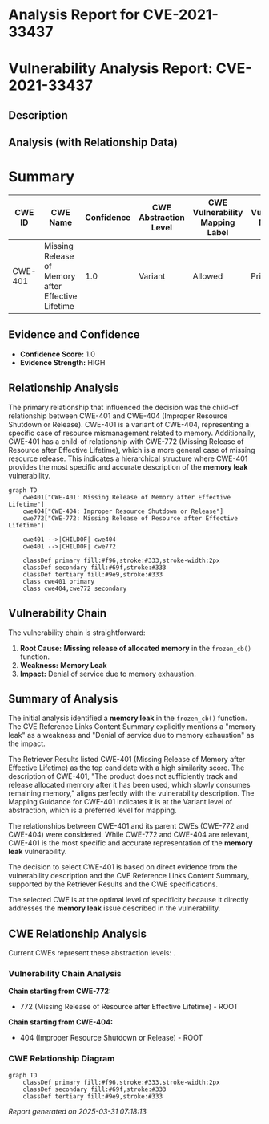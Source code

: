 # Analysis Report for CVE-2021-33437

# Vulnerability Analysis Report: CVE-2021-33437

## Description



## Analysis (with Relationship Data)

# Summary
| CWE ID | CWE Name | Confidence | CWE Abstraction Level | CWE Vulnerability Mapping Label | CWE-Vulnerability Mapping Notes |
|---|---|---|---|---|---|
| CWE-401 | Missing Release of Memory after Effective Lifetime | 1.0 | Variant | Allowed | Primary CWE |

## Evidence and Confidence

*   **Confidence Score:** 1.0
*   **Evidence Strength:** HIGH

## Relationship Analysis
The primary relationship that influenced the decision was the child-of relationship between CWE-401 and CWE-404 (Improper Resource Shutdown or Release). CWE-401 is a variant of CWE-404, representing a specific case of resource mismanagement related to memory. Additionally, CWE-401 has a child-of relationship with CWE-772 (Missing Release of Resource after Effective Lifetime), which is a more general case of missing resource release. This indicates a hierarchical structure where CWE-401 provides the most specific and accurate description of the **memory leak** vulnerability.

```mermaid
graph TD
    cwe401["CWE-401: Missing Release of Memory after Effective Lifetime"]
    cwe404["CWE-404: Improper Resource Shutdown or Release"]
    cwe772["CWE-772: Missing Release of Resource after Effective Lifetime"]

    cwe401 -->|CHILDOF| cwe404
    cwe401 -->|CHILDOF| cwe772

    classDef primary fill:#f96,stroke:#333,stroke-width:2px
    classDef secondary fill:#69f,stroke:#333
    classDef tertiary fill:#9e9,stroke:#333
    class cwe401 primary
    class cwe404,cwe772 secondary
```

## Vulnerability Chain
The vulnerability chain is straightforward:
1.  **Root Cause:** **Missing release of allocated memory** in the `frozen_cb()` function.
2.  **Weakness:** **Memory Leak**
3.  **Impact:** Denial of service due to memory exhaustion.

## Summary of Analysis
The initial analysis identified a **memory leak** in the `frozen_cb()` function. The CVE Reference Links Content Summary explicitly mentions a "memory leak" as a weakness and "Denial of service due to memory exhaustion" as the impact.

The Retriever Results listed CWE-401 (Missing Release of Memory after Effective Lifetime) as the top candidate with a high similarity score. The description of CWE-401, "The product does not sufficiently track and release allocated memory after it has been used, which slowly consumes remaining memory," aligns perfectly with the vulnerability description. The Mapping Guidance for CWE-401 indicates it is at the Variant level of abstraction, which is a preferred level for mapping.

The relationships between CWE-401 and its parent CWEs (CWE-772 and CWE-404) were considered. While CWE-772 and CWE-404 are relevant, CWE-401 is the most specific and accurate representation of the **memory leak** vulnerability.

The decision to select CWE-401 is based on direct evidence from the vulnerability description and the CVE Reference Links Content Summary, supported by the Retriever Results and the CWE specifications.

The selected CWE is at the optimal level of specificity because it directly addresses the **memory leak** issue described in the vulnerability.


## CWE Relationship Analysis

Current CWEs represent these abstraction levels: .


### Vulnerability Chain Analysis

**Chain starting from CWE-772:**
- 772 (Missing Release of Resource after Effective Lifetime) - ROOT


**Chain starting from CWE-404:**
- 404 (Improper Resource Shutdown or Release) - ROOT



### CWE Relationship Diagram

```mermaid
graph TD
    classDef primary fill:#f96,stroke:#333,stroke-width:2px
    classDef secondary fill:#69f,stroke:#333
    classDef tertiary fill:#9e9,stroke:#333
```



*Report generated on 2025-03-31 07:18:13*
